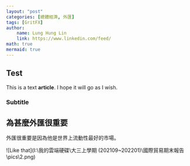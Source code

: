 ```yaml
---
layout: "post"
categories: [總體經濟, 外匯]
tags: [GritFX]
author:
	name: Lung Hung Lin
	link: https://www.linkedin.com/feed/
math: true
mermaid: true
---
```










## Test 

This is a text **article**. I hope it will go as I wish.

### Subtitle

## 為甚麼外匯很重要

外匯很重要是因為他是世界上流動性最好的市場。

![Like that](I:\我的雲端硬碟\大三上學期 (202109~202201)\國際貿易期末報告\pics\2.png)





